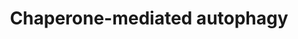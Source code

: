 ---
annotations:
- type: Pathway Ontology
  value: chaperone mediated autophagy pathway
authors:
- ReactomeTeam
- DeSl
- Eweitz
description: In contrary to the vesicle-mediated macroautophagy, the chaperone mediated
  mechanism of autophagy selectively targets individual proteins to the lysosome for
  degradation. Chaperones bind intracellular proteins based on recognition motifs
  and transports them from the cytosol to the lysosomal membrane. Subsequently, the
  protein is translocated into the lumen for digestion (Cuervo A M et al. 2014, Kaushik
  S et al. 2018).  View original pathway at [http://www.reactome.org/PathwayBrowser/#DIAGRAM=9613829
  Reactome].
last-edited: 2021-05-07
organisms:
- Homo sapiens
redirect_from:
- /index.php/Pathway:WP4972
- /instance/WP4972
schema-jsonld:
- '@context': https://schema.org/
  '@id': https://wikipathways.github.io/pathways/WP4972.html
  '@type': Dataset
  creator:
    '@type': Organization
    name: WikiPathways
  description: In contrary to the vesicle-mediated macroautophagy, the chaperone mediated
    mechanism of autophagy selectively targets individual proteins to the lysosome
    for degradation. Chaperones bind intracellular proteins based on recognition motifs
    and transports them from the cytosol to the lysosomal membrane. Subsequently,
    the protein is translocated into the lumen for digestion (Cuervo A M et al. 2014,
    Kaushik S et al. 2018).  View original pathway at [http://www.reactome.org/PathwayBrowser/#DIAGRAM=9613829
    Reactome].
  keywords:
  - LAMP2a multimer
  - 'UBC(77-152) '
  - HSPA8:LAMP2a
  - complex:GFAP
  - Substrate:LAMP2a:HSP90
  - 'RPS27A(1-76) '
  - 'UBB(1-76) '
  - 'HBB '
  - EEF1A1:GTP
  - 'UBC(533-608) '
  - 'UBA52(1-76) '
  - CMA
  - 'UBC(229-304) '
  - 'UBC(381-456) '
  - 'UBC(457-532) '
  - 'HDAC6 '
  - HSPA8:Substrates for
  - Substrates for
  - substrates
  - HSPA8 bound
  - 'PolyUb-Misfolded PARK7 '
  - 'UBC(1-76) '
  - HSP90AA1, HSP90AB1
  - Substrate:LAMP2a
  - 'GFAP '
  - 'PolyUb-Misfolded cilia proteins '
  - 'GTP '
  - multimers
  - 'UBC(153-228) '
  - multimer
  - autophagic
  - HSPA8:Substrate:LAMP2a
  - 'HSPA8 '
  - autophagy
  - p-GFAP:GFAP:LAMP2a
  - complex
  - EEF1A1
  - 'RNASE1 '
  - multimeric complex
  - 'LAMP2a multimer complex '
  - p-GFAP
  - 'p-GFAP '
  - 'Poly-vimentin '
  - p-GFAP:EEF1A1
  - 'HSP90AA1 '
  - 'UBC(609-684) '
  - GTP
  - LAMP2
  - 'misfolded CFTR '
  - 'UBC(305-380) '
  - chaperone mediated
  - 'UBB(153-228) '
  - HSPA8
  - 'LAMP2 '
  - LAMP2a:HSP90
  - GFAP
  - 'UBB(77-152) '
  - p-GFAP:GFAP
  - 'HSP90AB1 '
  - 'Phosphorylated PLINs from lipid droplet surface '
  - 'EEF1A1 '
  license: CC0
  name: Chaperone-mediated autophagy
seo: CreativeWork
title: Chaperone-mediated autophagy
wpid: WP4972
---